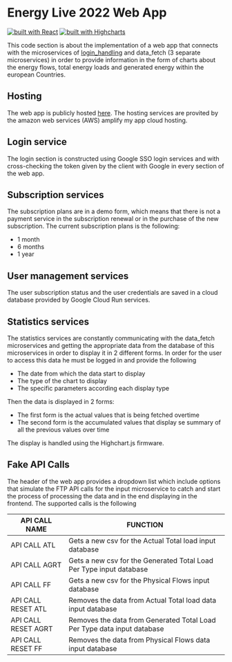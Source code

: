 # Energy Live 2022 Web App

[![built with React](https://img.shields.io/badge/built%20with-react-green)](https://reactjs.org/)
[![built with Highcharts](https://img.shields.io/badge/built%20with-highcharts-orange)](https://www.highcharts.com/)

This code section is about the implementation of a web app that connects with the microservices of [login_handling](https://github.com/ntua/saas2022-24/tree/master/login_handling)
and data_fetch (3 separate microservices) in order to provide information in the form of charts about the energy flows, total energy loads and
generated energy within the european Countries.

## Hosting

The web app is publicly hosted [here](https://master.d1eqcvae5rwrd.amplifyapp.com/). The hosting services are provited by
the amazon web services (AWS) amplify my app cloud hosting.

## Login service

The login section is constructed using Google SSO login services and with cross-checking the token given by the client
with Google in every section of the web app.

## Subscription services
The subscription plans are in a demo form, which means that there is not a payment service in the subscription renewal or in
the purchase of the new subscription. The current subscription plans is the following:
- 1 month
- 6 months
- 1 year

## User management services
The user subscription status and the user credentials are saved in a cloud database provided by Google Cloud Run 
services.

## Statistics services
The statistics services are constantly communicating with the data_fetch microservices and getting the appropriate data
from the database of this microservices in order to display it in 2 different forms.
In order for the user to access this data he must be logged in and provide the following
- The date from which the data start to display
- The type of the chart to display
- The specific parameters according each display type

Then the data is displayed in 2 forms:
- The first form is the actual values that is being fetched overtime
- The second form is the accumulated values that display se summary of all the previous values over time

The display is handled using the Highchart.js firmware.

## Fake API Calls
The header of the web app provides a dropdown list which include options that simulate the FTP API calls for the 
input microservice to catch and start the process of processing the data and in the end displaying in the frontend.
The supported calls is the following

| API CALL NAME       | FUNCTION                                                                |
|---------------------|-------------------------------------------------------------------------|
| API CALL ATL        | Gets a new csv for the Actual Total load input database                 |
| API CALL AGRT       | Gets a new csv for the Generated Total Load Per Type input database     |
| API CALL FF         | Gets a new csv for the Physical Flows input database                    |
| API CALL RESET ATL  | Removes the data from Actual Total load data input database             |
| API CALL RESET AGRT | Removes the data from Generated Total Load Per Type data input database |
| API CALL RESET FF   | Removes the data from Physical Flows data input database                |



